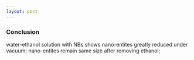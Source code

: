 ```yaml
---
layout: post
---
```


### Conclusion
water-ethanol solution with NBs shows nano-entites greatly reduced under vacuum; nano-entites remain same size after removing ethanol; 